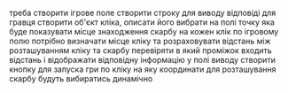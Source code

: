 треба створити ігрове поле створити строку для виводу відповіді для гравця
створити об'єкт кліка, описати його вибрати на полі точку яка буде показувати
місце знаходження скарбу на кожен клік по ігровому полю потрібно визначати місце
кліку та розраховувати відстань між розташуванням кліку та скарбу перевіряти в
який проміжок входить відстань і відображати відповідну інформацію у полі виводу
створити кнопку для запуска гри по кліку на яку координати для розташування
скарбу будуть вибиратись динамічно
